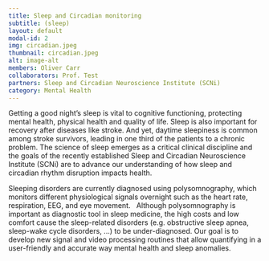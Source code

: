 ```yaml
---
title: Sleep and Circadian monitoring
subtitle: (sleep)
layout: default
modal-id: 2
img: circadian.jpeg
thumbnail: circadian.jpeg
alt: image-alt
members: Oliver Carr
collaborators: Prof. Test
partners: Sleep and Circadian Neuroscience Institute (SCNi)
category: Mental Health
---
```


Getting a good night’s sleep is vital to cognitive functioning, protecting mental health, physical health and quality of life. Sleep is also important for recovery after diseases like stroke. And yet, daytime sleepiness is common among stroke survivors, leading in one third of the patients to a chronic problem. The science of sleep emerges as a critical clinical discipline and the goals of the recently established Sleep and Circadian Neuroscience Institute (SCNi) are to advance our understanding of how sleep and circadian rhythm disruption impacts health.

Sleeping disorders are currently diagnosed using polysomnography, which monitors different physiological signals overnight such as the heart rate, respiration, EEG, and eye movement.   Although polysomnography is important as diagnostic tool in sleep medicine, the high costs and low comfort cause the sleep-related disorders (e.g. obstructive sleep apnea, sleep-wake cycle disorders, ...) to be under-diagnosed.  Our goal is to develop new signal and video processing routines that allow quantifying in a user-friendly and accurate way mental health and sleep anomalies.
